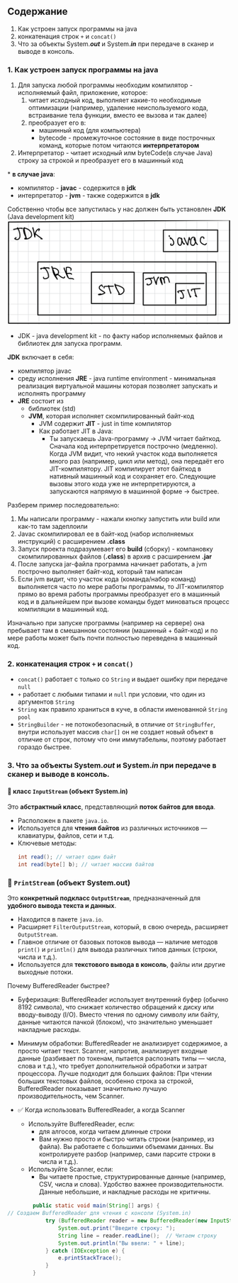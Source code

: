 ## Содержание
1. Как устроен запуск программы на java
2. конкатенация строк `+` и `concat()`
3. Что за объекты System._**out**_ и System._**in**_ при передаче в сканер и выводе в консоль.

### 1. Как устроен запуск программы на java
1. Для запуска любой программы необходим компилятор - исполняемый файл, приложение,
которое:
   1. читает исходный код, выполняет какие-то необходимые оптимизации (например, удаление неиспользуемого кода,
      встраивание тела функции, вместо ее вызова и так далее) 
   2. преобразует его в:
      - машинный код (для компьютера)
      - bytecode - промежуточное состояние в виде построчных команд, которые потом читаются **интерпретатором**
2. Интерпретатор - читает исходный илм byteCode(в случае Java) строку за строкой и преобразует его в машинный код

\* **в случае java**:
- компилятор - **javac** - содержится в **jdk**
- интерпретатор - **jvm** - также содержится в **jdk**

Собственно чтобы все запустилась у нас должен быть установлен **JDK** (Java development kit)  
![](../imgs/jdk.png)
- JDK - java development kit - по факту набор исполняемых файлов и библиотек для запуска программ.

**JDK** включает в себя:
- компилятор javac
- среду исполнения **JRE** - java runtime environment - минимальная реализация виртуальной машины которая позволяет
запускать и исполнять программу
- **JRE** состоит из 
  - библиотек (std)
  - **JVM**, которая исполняет скомпилированный байт-код
    - JVM содержит **JIT** - just in time компилятор 
    - Как работает JIT в Java:
      - Ты запускаешь Java-программу → JVM читает байткод.
      Сначала код интерпретируется построчно (медленно).
      Когда JVM видит, что некий участок кода выполняется много раз (например, цикл или метод), она передаёт его JIT-компилятору.
      JIT компилирует этот байткод в нативный машинный код и сохраняет его.
      Следующие вызовы этого кода уже не интерпретируются, а запускаются напрямую в машинной форме → быстрее.

Разберем пример последовательно:
1. Мы написали программу - нажали кнопку запустить или build или как-то там задеплоили
2. Javac скомпилировал ее в байт-код (набор исполняемых инструкций) с расширением **.class**
3. Запуск проекта подразумевает его **build** (сборку) - компановку скомпилированных файлов (**.class**)
в архив с расширением **.jar**
4. После запуска jar-файла программа начинает работать, а jvm построчно выполняет байт-код, который там написан
5. Если jvm видит, что участок кода (команда/набор команд) выполняется часто по мере работы программы, то
JIT-компилятор прямо во время работы программы преобразует его в машинный код и в дальнейшем при вызове
команды будет миноваться процесс компиляции в машинный код.

Изначально при запуске программы (например на сервере) она пребывает там в смешанном состоянии (машинный + байт-код)
и по мере работы может быть почти полностью переведена в машинный код.

### 2. конкатенация строк `+` и `concat()`
- `concat()` работает с только со `String` и выдает ошибку при передаче `null`
- `+` работает с любыми типами и `null` при условии, что один из аргументов `String`
- `String` как правило храниться в куче, в области именованной `String pool`
- `StringBuilder` - не потокобезопасный, в отличие от `StringBuffer`, внутри использует массив `char[]`
он не создает новый объект в отличие от строк, потому что они иммутабельны, поэтому работает 
гораздо быстрее.

### 3. Что за объекты System._**out**_ и System._**in**_ при передаче в сканер и выводе в консоль.
#### 🔹 класс `InputStream`  (объект System.in)

Это **абстрактный класс**, представляющий **поток байтов для ввода**.
- Расположен в пакете `java.io`.
- Используется для **чтения байтов** из различных источников — клавиатуры, файлов, сети и т.д.
- Ключевые методы:
  ```java
  int read(); // читает один байт
  int read(byte[] b); // читает массив байтов 
  ```

### 🔹 `PrintStream` (объект System.out)

Это **конкретный подкласс `OutputStream`**, предназначенный для **удобного вывода текста и данных**.

- Находится в пакете `java.io`.
- Расширяет `FilterOutputStream`, который, в свою очередь, расширяет `OutputStream`.
- Главное отличие от базовых потоков вывода — наличие методов `print()` и `println()` для вывода различных типов данных (строки, числа и т.д.).
- Используется для **текстового вывода в консоль**, файлы или другие выходные потоки.

Почему BufferedReader быстрее?

- Буферизация:
BufferedReader использует внутренний буфер (обычно 8192 символа), что снижает количество обращений к диску или вводу-выводу (I/O).
Вместо чтения по одному символу или байту, данные читаются пачкой (блоком), что значительно уменьшает накладные расходы.


- Минимум обработки:
BufferedReader не анализирует содержимое, а просто читает текст.
Scanner, напротив, анализирует входные данные (разбивает по токенам, пытается распознать типы — числа, слова и т.д.), что требует дополнительной обработки и затрат процессора.
Лучше подходит для больших файлов:
При чтении больших текстовых файлов, особенно строка за строкой, BufferedReader показывает значительно лучшую производительность, чем Scanner.

- ✅ Когда использовать BufferedReader, а когда Scanner 
  - Используйте BufferedReader, если:
    - для алгосов, когда читаем длинные строки
    - Вам нужно просто и быстро читать строки (например, из файла).
    Вы работаете с большими объемами данных.
    Вы контролируете разбор (например, сами парсите строки в числа и т.д.).
  - Используйте Scanner, если:
    - Вы читаете простые, структурированные данные (например, CSV, числа и слова).
    Удобство важнее производительности.
    Данные небольшие, и накладные расходы не критичны.

```java
        public static void main(String[] args) {
// Создаем BufferedReader для чтения с консоли (System.in)
            try (BufferedReader reader = new BufferedReader(new InputStreamReader(System.in))) {
                System.out.print("Введите строку: ");
                String line = reader.readLine();  // Читаем строку
                System.out.println("Вы ввели: " + line);
            } catch (IOException e) {
                e.printStackTrace();
            }
        }
```